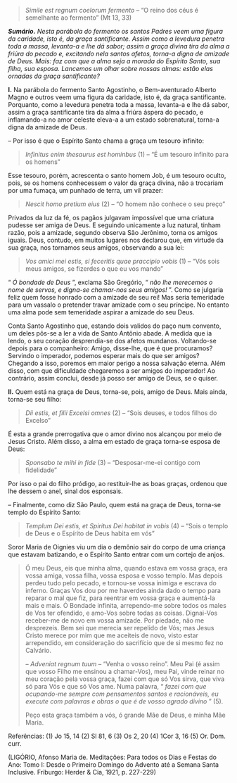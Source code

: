 > *Simile est regnum coelorum fermento* – “O reino dos céus é semelhante ao fermento” (Mt 13, 33)

***Sumário.** Nesta parábola do fermento os santos Padres veem uma figura da caridade, isto é, da graça santificante. Assim como a levedura penetra toda a massa, levanta-a e lhe dá sabor; assim a graça divina tira da alma a friúra do pecado e, excitando nela santos afetos, torna-a digna de amizade de Deus. Mais: faz com que a alma seja a morada do Espírito Santo, sua filha, sua esposa. Lancemos um olhar sobre nossas almas: estão elas ornadas da graça santificante?*

**I.** Na parábola do fermento Santo Agostinho, o Bem-aventurado Alberto Magno e outros veem uma figura da caridade, isto é, da graça santificante. Porquanto, como a levedura penetra toda a massa, levanta-a e lhe dá sabor, assim a graça santificante tira da alma a friúra áspera do pecado, e inflamando-a no amor celeste eleva-a a um estado sobrenatural, torna-a digna da amizade de Deus.

– Por isso é que o Espírito Santo chama a graça um tesouro infinito:

> *Infinitus enim thesaurus est hominbus* (1) – “É um tesouro infinito para os homens”

Esse tesouro, porém, acrescenta o santo homem Job, é um tesouro oculto, pois, se os homens conhecessem o valor da graça divina, não a trocariam por uma fumaça, um punhado de terra, um vil prazer:

> *Nescit homo pretium eius* (2) – “O homem não conhece o seu preço”

Privados da luz da fé, os pagãos julgavam impossível que uma criatura pudesse ser amiga de Deus. E seguindo unicamente a luz natural, tinham razão, pois a amizade, segundo observa São Jerônimo, torna os amigos iguais. Deus, contudo, em muitos lugares nos declarou que, em virtude da sua graça, nos tornamos seus amigos, observando a sua lei:

> *Vos amici mei estis, si feceritis quae praccipio vobis* (1) – “Vós sois meus amigos, se fizerdes o que eu vos mando”

“ *Ó bondade de Deus* ”, exclama São Gregório, “ *não lhe merecemos o nome de servos, e digna-se chamar-nos seus amigos!* ”. Como se julgaria feliz quem fosse honrado com a amizade de seu rei! Mas seria temeridade para um vassalo o pretender travar amizade com o seu príncipe. No entanto uma alma pode sem temeridade aspirar a amizade do seu Deus.

Conta Santo Agostinho que, estando dois validos do paço num convento, um deles pôs-se a ler a vida de Santo Antônio abade. A medida que ia lendo, o seu coração desprendia-se dos afetos mundanos. Voltando-se depois para o companheiro: Amigo, disse-lhe, que é que procuramos? Servindo o imperador, podemos esperar mais do que ser amigos? Chegando a isso, poremos em maior perigo a nossa salvação eterna. Além disso, com que dificuldade chegaremos a ser amigos do imperador! Ao contrário, assim conclui, desde já posso ser amigo de Deus, se o quiser.

**II.** Quem está na graça de Deus, torna-se, pois, amigo de Deus. Mais ainda, torna-se seu filho:

> *Dii estis, et filii Excelsi omnes* (2) – “Sois deuses, e todos filhos do Excelso”

É esta a grande prerrogativa que o amor divino nos alcançou por meio de Jesus Cristo. Além disso, a alma em estado de graça torna-se esposa de Deus:

> *Sponsabo te mihi in fide* (3) – “Desposar-me-ei contigo com fidelidade”

Por isso o pai do filho pródigo, ao restituir-lhe as boas graças, ordenou que lhe dessem o anel, sinal dos esponsais.

– Finalmente, como diz São Paulo, quem está na graça de Deus, torna-se templo do Espírito Santo:

> *Templum Dei estis, et Spiritus Dei habitat in vobis* (4) – “Sois o templo de Deus e o Espírito de Deus habita em vós”

Soror Maria de Oignies viu um dia o demônio sair do corpo de uma criança que estavam batizando, e o Espírito Santo entrar com um cortejo de anjos.

> Ó meu Deus, eis que minha alma, quando estava em vossa graça, era vossa amiga, vossa filha, vossa esposa e vosso templo. Mas depois perdeu tudo pelo pecado, e tornou-se vossa inimiga e escrava do inferno. Graças Vos dou por me haverdes ainda dado o tempo para reparar o mal que fiz, para reentrar em vossa graça e aumentá-la mais e mais. Ó Bondade infinita, arrependo-me sobre todos os males de Vos ter ofendido, e amo-Vos sobre todas as coisas. Dignai-Vos receber-me de novo em vossa amizade. Por piedade, não me desprezeis. Bem sei que merecia ser repelido de Vós; mas Jesus Cristo merece por mim que me aceiteis de novo, visto estar arrependido, em consideração do sacrifício que de si mesmo fez no Calvário.
>
> – *Adveniat regnum tuum* – “Venha o vosso reino”. Meu Pai (é assim que vosso Filho me ensinou a chamar-Vos), meu Pai, vinde reinar no meu coração pela vossa graça, fazei com que só Vos sirva, que viva só para Vós e que só Vos ame. Numa palavra, “ *fazei com que ocupando-me sempre com pensamentos santos e racionáveis, eu execute com palavras e obras o que é de vosso agrado divino* ” (5).
>
> Peço esta graça também a vós, ó grande Mãe de Deus, e minha Mãe Maria.

Referências: (1) Jo 15, 14 (2) Sl 81, 6 (3) Os 2, 20 (4) 1Cor 3, 16 (5) Or. Dom. curr.

(LIGÓRIO, Afonso Maria de. Meditações: Para todos os Dias e Festas do Ano: Tomo I: Desde o Primeiro Domingo do Advento até a Semana Santa Inclusive. Friburgo: Herder & Cia, 1921, p. 227-229)

